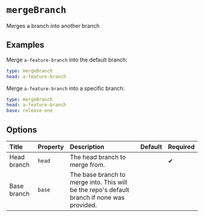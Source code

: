 <!--
  /!\ WARNING /!\
  This file's content is auto-generated, do NOT edit!
  All changes will be undone.
-->

# `mergeBranch`

Merges a branch into another branch

## Examples

Merge `a-feature-branch` into the default branch:

```yaml
type: mergeBranch
head: a-feature-branch
```

Merge `a-feature-branch` into a specific branch:

```yaml
type: mergeBranch
head: a-feature-branch
base: release-one
```

## Options

| Title | Property | Description | Default | Required |
| :---- | :--- | :---------- | :------ | :------- |
| Head branch | `head` | The head branch to merge from. |  | ✔ |
| Base branch | `base` | The base branch to merge into. This will be the repo's default branch if none was provided. |  |  |

